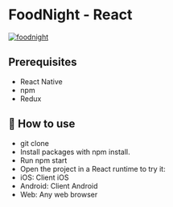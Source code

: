 # FoodNight - React
<a href="https://imgbb.com/"><img src="https://i.ibb.co/VtKdfMR/foodnight.png" alt="foodnight" border="0"></a>

## Prerequisites
 - React Native
 - npm
 - Redux

## 🚀 How to use
 - git clone
 - Install packages with npm install.
 - Run npm start
 - Open the project in a React runtime to try it:
 - iOS: Client iOS
 - Android: Client Android
 - Web: Any web browser
